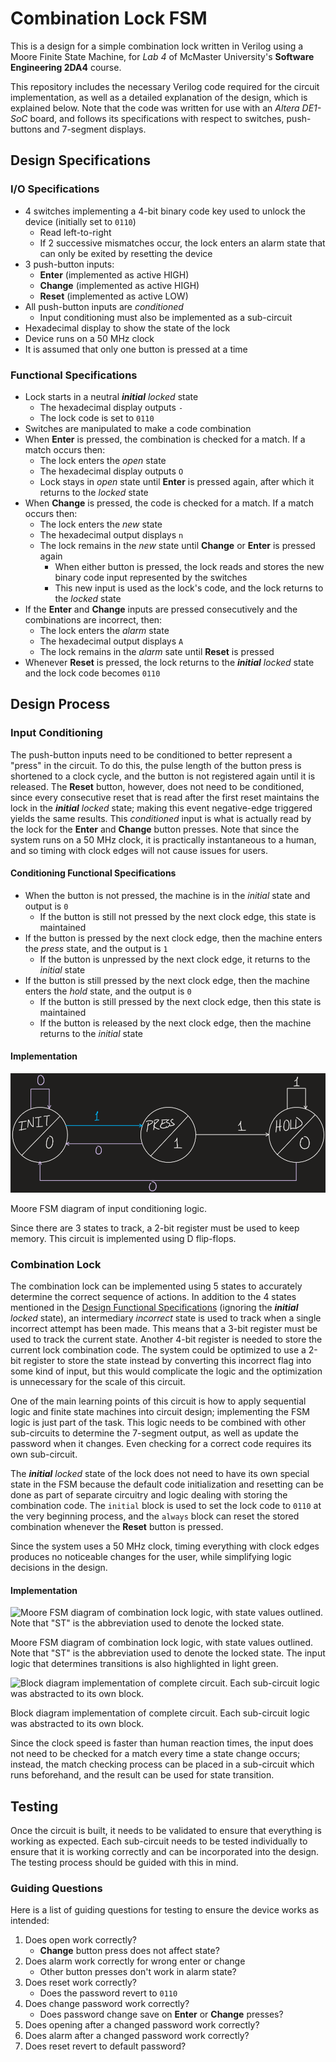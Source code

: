 # Combination Lock FSM

This is a design for a simple combination lock written in Verilog using a Moore Finite State Machine, for *Lab 4* of
McMaster University's **Software Engineering 2DA4** course.

This repository includes the necessary Verilog code required for the circuit implementation, as well as a detailed
explanation of the design, which is explained below. Note that the code was written for use with an _Altera DE1-SoC_
board, and follows its specifications with respect to switches, push-buttons and 7-segment displays.

## Design Specifications

### I/O Specifications

* 4 switches implementing a 4-bit binary code key used to unlock the device (initially set to `0110`)
    * Read left-to-right
    * If 2 successive mismatches occur, the lock enters an alarm state that can only be exited by resetting the device
* 3 push-button inputs:
    * **Enter** (implemented as active HIGH)
    * **Change** (implemented as active HIGH)
    * **Reset** (implemented as active LOW)
* All push-button inputs are _conditioned_
    * Input conditioning must also be implemented as a sub-circuit
* Hexadecimal display to show the state of the lock
* Device runs on a 50 MHz clock
* It is assumed that only one button is pressed at a time

### Functional Specifications

* Lock starts in a neutral **_initial_** _locked_ state
    * The hexadecimal display outputs `-`
    * The lock code is set to `0110`
* Switches are manipulated to make a code combination
* When **Enter** is pressed, the combination is checked for a match. If a match occurs then:
    * The lock enters the _open_ state
    * The hexadecimal display outputs `O`
    * Lock stays in _open_ state until **Enter** is pressed again, after which it returns to the _locked_ state
* When **Change** is pressed, the code is checked for a match. If a match occurs then:
    * The lock enters the _new_ state
    * The hexadecimal output displays `n`
    * The lock remains in the _new_ state until **Change** or **Enter** is pressed again
        * When either button is pressed, the lock reads and stores the new binary code input represented by the switches
        * This new input is used as the lock's code, and the lock returns to the _locked_ state
* If the **Enter** and **Change** inputs are pressed consecutively and the combinations are incorrect, then:
    * The lock enters the _alarm_ state
    * The hexadecimal output displays `A`
    * The lock remains in the _alarm_ sate until **Reset** is pressed
* Whenever **Reset** is pressed, the lock returns to the **_initial_** _locked_ state and the lock code becomes `0110`

## Design Process

### Input Conditioning

The push-button inputs need to be conditioned to better represent a "press" in the circuit. To do this, the pulse length
of the button press is shortened to a clock cycle, and the button is not registered again until it is released. The
**Reset** button, however, does not need to be conditioned, since every consecutive reset that is read after the first
reset maintains the lock in the _**initial** locked_ state; making this event negative-edge triggered yields the
same results. This _conditioned_ input is what is actually read by the lock for the **Enter** and **Change** button
presses. Note that since the system runs on a 50 MHz clock, it is practically instantaneous to a human, and so timing
with clock edges will not cause issues for users.

#### Conditioning Functional Specifications

* When the button is not pressed, the machine is in the _initial_ state and output is `0`
    * If the button is still not pressed by the next clock edge, this state is maintained
* If the button is pressed by the next clock edge, then the machine enters the _press_ state, and the output is `1`
    * If the button is unpressed by the next clock edge, it returns to the _initial_ state
* If the button is still pressed by the next clock edge, then the machine enters the _hold_ state, and the output is `0`
    * If the button is still pressed by the next clock edge, then this state is maintained
    * If the button is released by the next clock edge, then the machine returns to the _initial_ state

#### Implementation

![Moore FSM diagram of input conditioning logic](InputConditionFSM.png)

<figcaption>Moore FSM diagram of input conditioning logic.</figcaption>

Since there are 3 states to track, a 2-bit register must be used to keep memory. This circuit is implemented using D
flip-flops.

### Combination Lock

The combination lock can be implemented using 5 states to accurately determine the correct sequence of actions. In
addition to the 4 states mentioned in the [Design Functional Specifications](#functional-specifications) (ignoring the
_**initial** locked_ state), an intermediary _incorrect_ state is used to track when a single incorrect attempt has been
made. This means that a 3-bit register must be used to track the current state. Another 4-bit register is needed to
store the current lock combination code. The system could be optimized to use a 2-bit register to store the state
instead by converting this incorrect flag into some kind of input, but this would complicate the logic and the
optimization is unnecessary for the scale of this circuit.

One of the main learning points of this circuit is how to apply sequential logic and finite state machines into circuit
design; implementing the FSM logic is just part of the task. This logic needs to be combined with other sub-circuits to
determine the 7-segment output, as well as update the password when it changes. Even checking for a correct code
requires its own sub-circuit.

The _**initial** locked_ state of the lock does not need to have its own special state in the FSM because the default
code initialization and resetting can be done as part of separate circuitry and logic dealing with storing the
combination code. The `initial` block is used to set the lock code to `0110` at the very beginning process, and the
`always` block can reset the stored combination whenever the **Reset** button is pressed.

Since the system uses a 50 MHz clock, timing everything with clock edges produces no noticeable changes for the user,
while simplifying logic decisions in the design.

#### Implementation

![Moore FSM diagram of combination lock logic, with state values outlined. Note that "ST" is the abbreviation used to
denote the locked state.](ComboLockFSM.png)

<figcaption>
Moore FSM diagram of combination lock logic, with state values outlined. Note that "ST" is the abbreviation used to
denote the locked state. The input logic that determines transitions is also highlighted in light green.
</figcaption>

![Block diagram implementation of complete circuit. Each sub-circuit logic was abstracted to its own
block.](ComboLockBlockDiagram.png)

<figcaption>
Block diagram implementation of complete circuit. Each sub-circuit logic was abstracted to its own block.
</figcaption>

Since the clock speed is faster than human reaction times, the input does not need to be checked for a match every time
a state change occurs; instead, the match checking process can be placed in a sub-circuit which runs beforehand, and the
result can be used for state transition.

## Testing

Once the circuit is built, it needs to be validated to ensure that everything is working as expected. Each sub-circuit
needs to be tested individually to ensure that it is working correctly and can be incorporated into the design. The
testing process should be guided with this in mind.

### Guiding Questions

Here is a list of guiding questions for testing to ensure the device works as intended:

1. Does open work correctly?
   * **Change** button press does not affect state?
2. Does alarm work correctly for wrong enter or change
   * Other button presses don't work in alarm state?
3. Does reset work correctly?
   * Does the password revert to `0110`
4. Does change password work correctly?
   * Does password change save on **Enter** or **Change** presses?
5. Does opening after a changed password work correctly?
6. Does alarm after a changed password work correctly?
7. Does reset revert to default password?